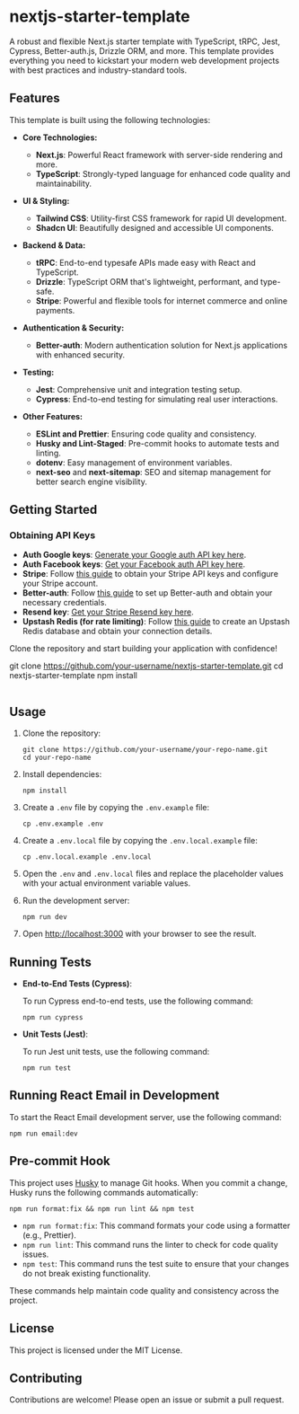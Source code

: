 # nextjs-starter-template

A robust and flexible Next.js starter template with TypeScript, tRPC, Jest, Cypress, Better-auth.js, Drizzle ORM, and more. This template provides everything you need to kickstart your modern web development projects with best practices and industry-standard tools.

## Features

This template is built using the following technologies:

- **Core Technologies:**

  - **Next.js**: Powerful React framework with server-side rendering and more.
  - **TypeScript**: Strongly-typed language for enhanced code quality and maintainability.

- **UI & Styling:**

  - **Tailwind CSS**: Utility-first CSS framework for rapid UI development.
  - **Shadcn UI**: Beautifully designed and accessible UI components.

- **Backend & Data:**

  - **tRPC**: End-to-end typesafe APIs made easy with React and TypeScript.
  - **Drizzle**: TypeScript ORM that's lightweight, performant, and type-safe.
  - **Stripe**: Powerful and flexible tools for internet commerce and online payments.

- **Authentication & Security:**

  - **Better-auth**: Modern authentication solution for Next.js applications with enhanced security.

- **Testing:**

  - **Jest**: Comprehensive unit and integration testing setup.
  - **Cypress**: End-to-end testing for simulating real user interactions.

- **Other Features:**
  - **ESLint and Prettier**: Ensuring code quality and consistency.
  - **Husky and Lint-Staged**: Pre-commit hooks to automate tests and linting.
  - **dotenv**: Easy management of environment variables.
  - **next-seo** and **next-sitemap**: SEO and sitemap management for better search engine visibility.

## Getting Started

### Obtaining API Keys

- **Auth Google keys**: [Generate your Google auth API key here](console.cloud.google.com).
- **Auth Facebook keys**: [Get your Facebook auth API key here](developers.facebook.com).
- **Stripe**: Follow [this guide](https://stripe.com/docs/keys) to obtain your Stripe API keys and configure your Stripe account.
- **Better-auth**: Follow [this guide](https://better-auth.com/docs/get-started) to set up Better-auth and obtain your necessary credentials.
- **Resend key**: [Get your Stripe Resend key here](resend.com).
- **Upstash Redis (for rate limiting)**: Follow [this guide](https://upstash.com/docs/getting-started) to create an Upstash Redis database and obtain your connection details.

Clone the repository and start building your application with confidence!

git clone https://github.com/your-username/nextjs-starter-template.git
cd nextjs-starter-template
npm install

```

```

## Usage

1. Clone the repository:

   ```
   git clone https://github.com/your-username/your-repo-name.git
   cd your-repo-name
   ```

2. Install dependencies:

   ```
   npm install
   ```

3. Create a `.env` file by copying the `.env.example` file:

   ```
   cp .env.example .env
   ```

4. Create a `.env.local` file by copying the `.env.local.example` file:

   ```
   cp .env.local.example .env.local
   ```

5. Open the `.env` and `.env.local` files and replace the placeholder values with your actual environment variable values.

6. Run the development server:

   ```
   npm run dev
   ```

7. Open [http://localhost:3000](http://localhost:3000) with your browser to see the result.

## Running Tests

- **End-to-End Tests (Cypress)**:

  To run Cypress end-to-end tests, use the following command:

  ```
  npm run cypress
  ```

- **Unit Tests (Jest)**:

  To run Jest unit tests, use the following command:

  ```
  npm run test
  ```

## Running React Email in Development

To start the React Email development server, use the following command:

```
npm run email:dev
```

## Pre-commit Hook

This project uses [Husky](https://github.com/typicode/husky) to manage Git hooks. When you commit a change, Husky runs the following commands automatically:

```
npm run format:fix && npm run lint && npm test
```

- `npm run format:fix`: This command formats your code using a formatter (e.g., Prettier).
- `npm run lint`: This command runs the linter to check for code quality issues.
- `npm test`: This command runs the test suite to ensure that your changes do not break existing functionality.

These commands help maintain code quality and consistency across the project.

## License

This project is licensed under the MIT License.

## Contributing

Contributions are welcome! Please open an issue or submit a pull request.

```

```
